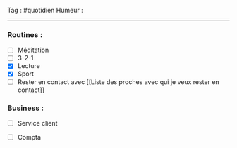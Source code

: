 Tag : #quotidien 
Humeur : 
***

### Routines : 
- [ ] Méditation
- [ ] 3-2-1
- [x] Lecture
- [x] Sport
- [ ] Rester en contact avec [[Liste des proches avec qui je veux rester en contact]]

### Business : 
- [ ] Service client 
- [ ] Compta 

